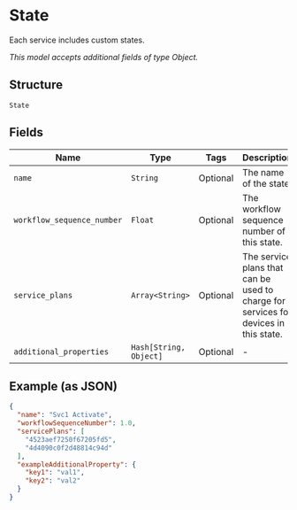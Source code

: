 
# State

Each service includes custom states.

*This model accepts additional fields of type Object.*

## Structure

`State`

## Fields

| Name | Type | Tags | Description |
|  --- | --- | --- | --- |
| `name` | `String` | Optional | The name of the state. |
| `workflow_sequence_number` | `Float` | Optional | The workflow sequence number of this state. |
| `service_plans` | `Array<String>` | Optional | The service plans that can be used to charge for services for devices in this state. |
| `additional_properties` | `Hash[String, Object]` | Optional | - |

## Example (as JSON)

```json
{
  "name": "Svc1 Activate",
  "workflowSequenceNumber": 1.0,
  "servicePlans": [
    "4523aef7250f67205fd5",
    "4d4090c0f2d48814c94d"
  ],
  "exampleAdditionalProperty": {
    "key1": "val1",
    "key2": "val2"
  }
}
```

